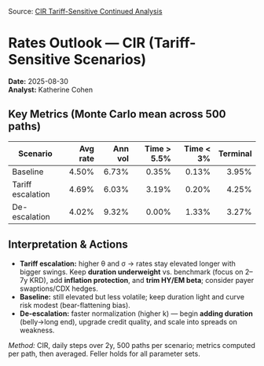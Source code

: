 Source: [CIR Tariff-Sensitive Continued Analysis](https://github.com/katcohen/Fixed_income_Analysis/blob/main/Rates%20Outlook%3A%20CIR%20tariff-sensitive_Cont.%20Analysis.ipynb)

# Rates Outlook — CIR (Tariff-Sensitive Scenarios)
**Date:** 2025-08-30  
**Analyst:** Katherine Cohen

## Key Metrics (Monte Carlo mean across 500 paths)
| Scenario | Avg rate | Ann vol | Time > 5.5% | Time < 3% | Terminal |
|---|---:|---:|---:|---:|---:|
| Baseline | 4.50% | 6.73% | 0.35% | 0.13% | 3.95% |
| Tariff escalation | 4.69% | 6.03% | 3.19% | 0.20% | 4.25% |
| De-escalation | 4.02% | 9.32% | 0.00% | 1.33% | 3.27% |

## Interpretation & Actions
- **Tariff escalation:** higher θ and σ → rates stay elevated longer with bigger swings. Keep **duration underweight** vs. benchmark (focus on 2–7y KRD), add **inflation protection**, and **trim HY/EM beta**; consider payer swaptions/CDX hedges.
- **Baseline:** still elevated but less volatile; keep duration light and curve risk modest (bear-flattening bias).
- **De-escalation:** faster normalization (higher k) — begin **adding duration** (belly→long end), upgrade credit quality, and scale into spreads on weakness.

*Method:* CIR, daily steps over 2y, 500 paths per scenario; metrics computed per path, then averaged. Feller holds for all parameter sets.
